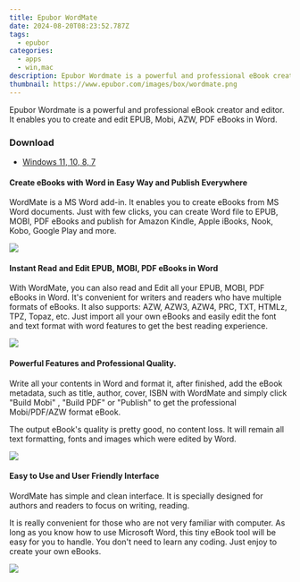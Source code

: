 ```yaml
---
title: Epubor WordMate
date: 2024-08-20T08:23:52.787Z
tags: 
  - epubor
categories: 
  - apps
  - win,mac
description: Epubor Wordmate is a powerful and professional eBook creator and editor. It enables you to create and edit EPUB, Mobi, AZW, PDF eBooks in Word.
thumbnail: https://www.epubor.com/images/box/wordmate.png
---
```


Epubor Wordmate is a powerful and professional eBook creator and editor. It enables you to create and edit EPUB, Mobi, AZW, PDF eBooks in Word.


### Download

- [Windows 11, 10, 8, 7](https://secure.2checkout.com/order/checkout.php?PRODS=4701321&QTY=1&AFFILIATE=108875&CART=2&CARD=2&DESIGN_TYPE=2CURRENCY=USD&ORDERSTYLE=nLWooJa5iLg=&PAY_TYPE=PAYPAL&OPTIONS4701321=WinWM1Y)

#### Create eBooks with Word in Easy Way and Publish Everywhere

WordMate is a MS Word add-in. It enables you to create eBooks from MS Word documents. Just with few clicks, you can create Word file to EPUB, MOBI, PDF eBooks and publish for Amazon Kindle, Apple iBooks, Nook, Kobo, Google Play and more.

![](https://www.epubor.com/ebook-editor.htmlimages/epubor-wordmate-features1.png)

#### Instant Read and Edit EPUB, MOBI, PDF eBooks in Word

With WordMate, you can also read and Edit all your EPUB, MOBI, PDF eBooks in Word. It's convenient for writers and readers who have multiple formats of eBooks. It also supports: AZW, AZW3, AZW4, PRC, TXT, HTMLz, TPZ, Topaz, etc. Just import all your own eBooks and easily edit the font and text format with word features to get the best reading experience.

![](https://www.epubor.com/ebook-editor.htmlimages/epubor-wordmate-features2.png)

#### Powerful Features and Professional Quality.

Write all your contents in Word and format it, after finished, add the eBook metadata, such as title, author, cover, ISBN with WordMate and simply click "Build Mobi" , "Build PDF" or "Publish" to get the professional Mobi/PDF/AZW format eBook.

The output eBook's quality is pretty good, no content loss. It will remain all text formatting, fonts and images which were edited by Word.

![](https://www.epubor.com/ebook-editor.htmlimages/epubor-wordmate-features3.png)

#### Easy to Use and User Friendly Interface

WordMate has simple and clean interface. It is specially designed for authors and readers to focus on writing, reading.

It is really convenient for those who are not very familiar with computer. As long as you know how to use Microsoft Word, this tiny eBook tool will be easy for you to handle. You don't need to learn any coding. Just enjoy to create your own eBooks.

![](https://www.epubor.com/ebook-editor.htmlimages/epubor-wordmate-features4.png)


<ins class="adsbygoogle"
      style="display:block"
      data-ad-client="ca-pub-7571918770474297"
      data-ad-slot="8358498916"
      data-ad-format="auto"
      data-full-width-responsive="true"></ins>